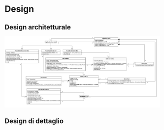 # Design

## Design architetturale

![Design architetturale catturato tramite diagramma delle classi UML](imgs/architecture_classes.jpg)

## Design di dettaglio
